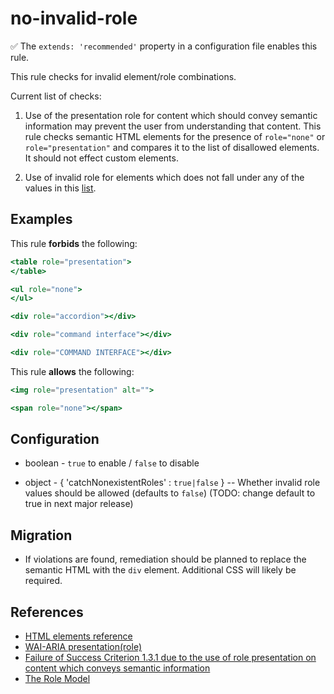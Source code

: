 # no-invalid-role

:white_check_mark: The `extends: 'recommended'` property in a configuration file enables this rule.

This rule checks for invalid element/role combinations.

Current list of checks:

1. Use of the presentation role for content which should convey semantic information may prevent the user from understanding that content. This rule checks semantic HTML elements for the presence of `role="none"` or `role="presentation"` and compares it to the list of disallowed elements. It should not effect custom elements.

2. Use of invalid role for elements which does not fall under any of the values in this [list](https://www.w3.org/WAI/PF/aria/roles).

## Examples

This rule **forbids** the following:

```hbs
<table role="presentation">
</table>
```

```hbs
<ul role="none">
</ul>
```

```hbs
<div role="accordion"></div>
```

```hbs
<div role="command interface"></div>
```

```hbs
<div role="COMMAND INTERFACE"></div>
```

This rule **allows** the following:

```hbs
<img role="presentation" alt="">
```

```hbs
<span role="none"></span>
```

## Configuration

* boolean - `true` to enable / `false` to disable

* object - { 'catchNonexistentRoles' : `true|false` } -- Whether invalid role values should be allowed (defaults to `false`)
(TODO: change default to true in next major release)

## Migration

* If violations are found, remediation should be planned to replace the semantic HTML with the `div` element. Additional CSS will likely be required.

## References

* [HTML elements reference](https://developer.mozilla.org/en-US/docs/Web/HTML/Element)
* [WAI-ARIA presentation(role)](https://www.w3.org/TR/wai-aria/#presentation)
* [Failure of Success Criterion 1.3.1 due to the use of role presentation on content which conveys semantic information](https://www.w3.org/WAI/WCAG21/Techniques/failures/F92)
* [The Role Model](https://www.w3.org/WAI/PF/aria/roles)
